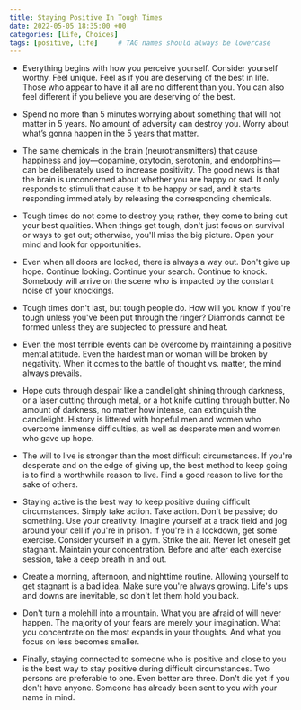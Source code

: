 ```yaml
---
title: Staying Positive In Tough Times
date: 2022-05-05 18:35:00 +00
categories: [Life, Choices]
tags: [positive, life]     # TAG names should always be lowercase
---
```


- Everything begins with how you perceive yourself. Consider yourself worthy. Feel unique. Feel as if you are deserving of the best in life. Those who appear to have it all are no different than you. You can also feel different if you believe you are deserving of the best.

- Spend no more than 5 minutes worrying about something that will not matter in 5 years. No amount of adversity can destroy you. Worry about what’s gonna happen in the 5 years that matter.

- The same chemicals in the brain (neurotransmitters) that cause happiness and joy—dopamine, oxytocin, serotonin, and endorphins—can be deliberately used to increase positivity. The good news is that the brain is unconcerned about whether you are happy or sad. It only responds to stimuli that cause it to be happy or sad, and it starts responding immediately by releasing the corresponding chemicals.

- Tough times do not come to destroy you; rather, they come to bring out your best qualities. When things get tough, don't just focus on survival or ways to get out; otherwise, you'll miss the big picture. Open your mind and look for opportunities.

- Even when all doors are locked, there is always a way out. Don't give up hope. Continue looking. Continue your search. Continue to knock. Somebody will arrive on the scene who is impacted by the constant noise of your knockings.

- Tough times don't last, but tough people do. How will you know if you're tough unless you've been put through the ringer? Diamonds cannot be formed unless they are subjected to pressure and heat.

- Even the most terrible events can be overcome by maintaining a positive mental attitude. Even the hardest man or woman will be broken by negativity. When it comes to the battle of thought vs. matter, the mind always prevails.

- Hope cuts through despair like a candlelight shining through darkness, or a laser cutting through metal, or a hot knife cutting through butter. No amount of darkness, no matter how intense, can extinguish the candlelight. History is littered with hopeful men and women who overcome immense difficulties, as well as desperate men and women who gave up hope.

- The will to live is stronger than the most difficult circumstances. If you're desperate and on the edge of giving up, the best method to keep going is to find a worthwhile reason to live. Find a good reason to live for the sake of others.

- Staying active is the best way to keep positive during difficult circumstances. Simply take action. Take action. Don't be passive; do something. Use your creativity. Imagine yourself at a track field and jog around your cell if you're in prison. If you're in a lockdown, get some exercise. Consider yourself in a gym. Strike the air. Never let oneself get stagnant. Maintain your concentration. Before and after each exercise session, take a deep breath in and out.

- Create a morning, afternoon, and nighttime routine. Allowing yourself to get stagnant is a bad idea. Make sure you're always growing. Life's ups and downs are inevitable, so don't let them hold you back.

- Don't turn a molehill into a mountain. What you are afraid of will never happen. The majority of your fears are merely your imagination. What you concentrate on the most expands in your thoughts. And what you focus on less becomes smaller.

- Finally, staying connected to someone who is positive and close to you is the best way to stay positive during difficult circumstances. Two persons are preferable to one. Even better are three. Don't die yet if you don't have anyone. Someone has already been sent to you with your name in mind.
